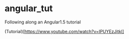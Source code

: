 # angular_tut
Following along an Angular1.5 tutorial

(Tutorial)[https://www.youtube.com/watch?v=IPUYEzJitkI]